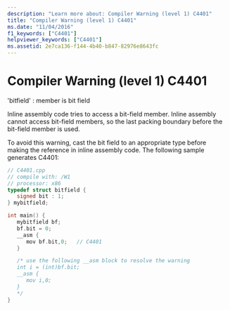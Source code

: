 ```yaml
---
description: "Learn more about: Compiler Warning (level 1) C4401"
title: "Compiler Warning (level 1) C4401"
ms.date: "11/04/2016"
f1_keywords: ["C4401"]
helpviewer_keywords: ["C4401"]
ms.assetid: 2e7ca136-f144-4b40-b847-82976e8643fc
---
```

# Compiler Warning (level 1) C4401

'bitfield' : member is bit field

Inline assembly code tries to access a bit-field member. Inline assembly cannot access bit-field members, so the last packing boundary before the bit-field member is used.

To avoid this warning, cast the bit field to an appropriate type before making the reference in inline assembly code. The following sample generates C4401:

```cpp
// C4401.cpp
// compile with: /W1
// processor: x86
typedef struct bitfield {
   signed bit : 1;
} mybitfield;

int main() {
   mybitfield bf;
   bf.bit = 0;
   __asm {
      mov bf.bit,0;   // C4401
   }

   /* use the following __asm block to resolve the warning
   int i = (int)bf.bit;
   __asm {
      mov i,0;
   }
   */
}
```
